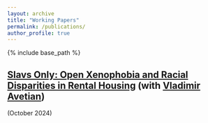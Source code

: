 ```yaml
---
layout: archive
title: "Working Papers"
permalink: /publications/
author_profile: true
---
```


{% include base_path %}

<a href="https://papers.ssrn.com/sol3/papers.cfm?abstract_id=4983808" target="_blank">Slavs Only: Open Xenophobia and Racial Disparities in Rental Housing</a> (with <a href="https://syllabus.sciencespo.fr/cours/202410/247601.html" target="_blank">Vladimir Avetian</a>)
-----
(October 2024)
